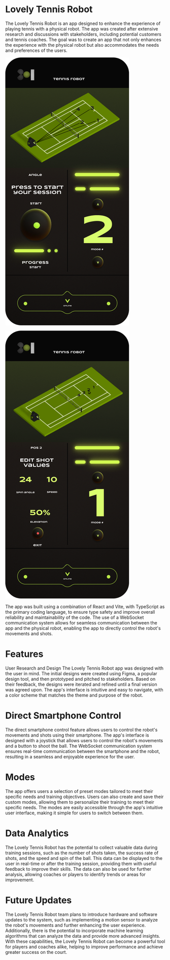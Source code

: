 # Lovely Tennis Robot
The Lovely Tennis Robot is an app designed to enhance the experience of playing tennis with a physical robot. The app was created after extensive research and discussions with stakeholders, including potential customers and tennis coaches. The goal was to create an app that not only enhances the experience with the physical robot but also accommodates the needs and preferences of the users.

![alt text](https://github.com/arslanbekzhaparov/Lovely-Tennis-Robot/blob/main/iPhone%2014%20-%204%20(1).png?raw=true)

![alt text](https://github.com/arslanbekzhaparov/Lovely-Tennis-Robot/blob/main/iPhone%2014%20-%203%20(1).png?raw=true)

The app was built using a combination of React and Vite, with TypeScript as the primary coding language, to ensure type safety and improve overall reliability and maintainability of the code. The use of a WebSocket communication system allows for seamless communication between the app and the physical robot, enabling the app to directly control the robot's movements and shots.

# Features
User Research and Design
The Lovely Tennis Robot app was designed with the user in mind. The initial designs were created using Figma, a popular design tool, and then prototyped and pitched to stakeholders. Based on their feedback, the designs were iterated and refined until a final version was agreed upon. The app's interface is intuitive and easy to navigate, with a color scheme that matches the theme and purpose of the robot.

# Direct Smartphone Control
The direct smartphone control feature allows users to control the robot's movements and shots using their smartphone. The app's interface is designed with a joystick that allows users to control the robot's movements and a button to shoot the ball. The WebSocket communication system ensures real-time communication between the smartphone and the robot, resulting in a seamless and enjoyable experience for the user.

# Modes
The app offers users a selection of preset modes tailored to meet their specific needs and training objectives. Users can also create and save their custom modes, allowing them to personalize their training to meet their specific needs. The modes are easily accessible through the app's intuitive user interface, making it simple for users to switch between them.

# Data Analytics
The Lovely Tennis Robot has the potential to collect valuable data during training sessions, such as the number of shots taken, the success rate of shots, and the speed and spin of the ball. This data can be displayed to the user in real-time or after the training session, providing them with useful feedback to improve their skills. The data can also be used for further analysis, allowing coaches or players to identify trends or areas for improvement.

# Future Updates
The Lovely Tennis Robot team plans to introduce hardware and software updates to the system, such as implementing a motion sensor to analyze the robot's movements and further enhancing the user experience. Additionally, there is the potential to incorporate machine learning algorithms that can analyze the data and provide more advanced insights. With these capabilities, the Lovely Tennis Robot can become a powerful tool for players and coaches alike, helping to improve performance and achieve greater success on the court.
